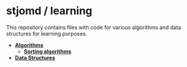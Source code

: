 # stjomd / learning
This repository contains files with code for various algorithms and data structures for learning purposes. 

* [**Algorithms**](https://github.com/stjomd/learning/tree/master/Learning/Algorithms)
  * [**Sorting algorithms**](https://github.com/stjomd/learning/tree/master/Learning/Algorithms/Sorting)
* [**Data Structures**](https://github.com/stjomd/learning/tree/master/Learning/Data%20Structures)
